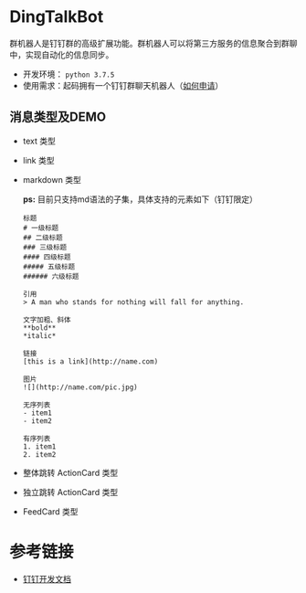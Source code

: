 # DingTalkBot
群机器人是钉钉群的高级扩展功能。群机器人可以将第三方服务的信息聚合到群聊中，实现自动化的信息同步。

- 开发环境： `python 3.7.5`
- 使用需求：起码拥有一个钉钉群聊天机器人（[如何申请](#dingtalk)）

## 消息类型及DEMO
- text 类型  
  ![]()

- link 类型  
  ![]()
  
- markdown 类型  
  ![]()
  
  **ps:** 目前只支持md语法的子集，具体支持的元素如下（钉钉限定）
    
  ```text
  标题
  # 一级标题
  ## 二级标题
  ### 三级标题
  #### 四级标题
  ##### 五级标题
  ###### 六级标题
  
  引用
  > A man who stands for nothing will fall for anything.
  
  文字加粗、斜体
  **bold**
  *italic*
  
  链接
  [this is a link](http://name.com)
  
  图片
  ![](http://name.com/pic.jpg)
  
  无序列表
  - item1
  - item2
  
  有序列表
  1. item1
  2. item2
  ```  

- 整体跳转 ActionCard 类型  
  ![]()
  
- 独立跳转 ActionCard 类型  
  ![]()
  
- FeedCard 类型  
  ![]()

# 参考链接

- <span id="dingtalk">[钉钉开发文档](https://ding-doc.dingtalk.com/doc#/serverapi2/qf2nxq)</span>
